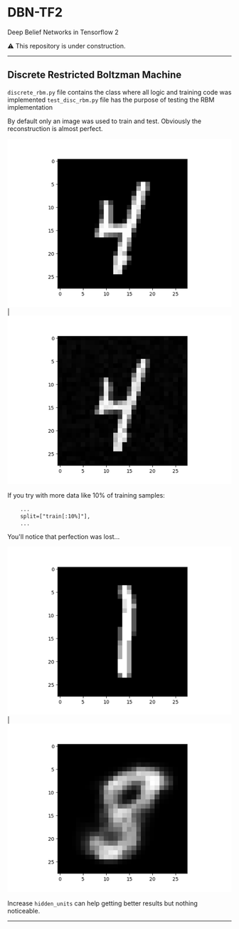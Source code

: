 # DBN-TF2
Deep Belief Networks in Tensorflow 2


⚠️ This repository is under construction.

<hr>

## Discrete Restricted Boltzman Machine
`discrete_rbm.py` file contains the class where all logic and training code was implemented
`test_disc_rbm.py` file has the purpose of testing the RBM implementation

By default only an image was used to train and test. Obviously the reconstruction is almost perfect.

![Original Image](images/1_original_img_train.png) | ![Reconstructed Image](images/1_reconstruct_img_train.png)

If you try with more data like 10% of training samples:
```
	...
	split=["train[:10%]"],
	...
```

You'll notice that perfection was lost...


![Original Image](images/10perc_original_img_train.png) | ![Reconstructed Image](images/10perc_reconstruct_img_train.png)

Increase `hidden_units` can help getting better results but nothing noticeable.

<hr>